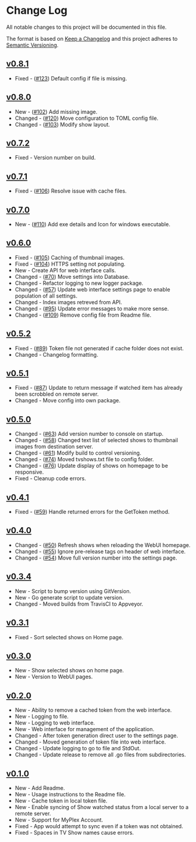 # Change Log

All notable changes to this project will be documented in this file.

The format is based on [Keep a Changelog](http://keepachangelog.com/) and this project adheres to [Semantic Versioning](http://semver.org/).

<!-- ## [Unreleased]

*   Fixed|New|Changed - ([#1](https://github.com/danstis/Plex-Sync/issues/1)) Description
-->

## [v0.8.1]

-   Fixed - ([#123](https://github.com/danstis/Plex-Sync/issues/123)) Default config if file is missing.

## [v0.8.0]

-   New - ([#102](https://github.com/danstis/Plex-Sync/issues/102)) Add missing image.
-   Changed - ([#120](https://github.com/danstis/Plex-Sync/issues/120)) Move configuration to TOML config file.
-   Changed - ([#103](https://github.com/danstis/Plex-Sync/issues/103)) Modify show layout.

## [v0.7.2]

-   Fixed - Version number on build.

## [v0.7.1]

-   Fixed - ([#106](https://github.com/danstis/Plex-Sync/issues/106)) Resolve issue with cache files.

## [v0.7.0]

-   New - ([#110](https://github.com/danstis/Plex-Sync/issues/110)) Add exe details and Icon for windows executable.

## [v0.6.0]

-   Fixed - ([#105](https://github.com/danstis/Plex-Sync/issues/105)) Caching of thumbnail images.
-   Fixed - ([#104](https://github.com/danstis/Plex-Sync/issues/104)) HTTPS setting not populating.
-   New - Create API for web interface calls.
-   Changed - ([#70](https://github.com/danstis/Plex-Sync/issues/70)) Move settings into Database.
-   Changed - Refactor logging to new logger package.
-   Changed - ([#57](https://github.com/danstis/Plex-Sync/issues/57)) Update web interface settings page to enable population of all settings.
-   Changed - Index images retreved from API.
-   Changed - ([#95](https://github.com/danstis/Plex-Sync/issues/95)) Update error messages to make more sense.
-   Changed - ([#109](https://github.com/danstis/Plex-Sync/issues/109)) Remove config file from Readme file.

## [v0.5.2]

-   Fixed - ([#89](https://github.com/danstis/Plex-Sync/issues/89)) Token file not generated if cache folder does not exist.
-   Changed - Changelog formatting.

## [v0.5.1]

-   Fixed - ([#87](https://github.com/danstis/Plex-Sync/issues/87)) Update to return message if watched item has already been scrobbled on remote server.
-   Changed - Move config into own package.

## [v0.5.0]

-   Changed - ([#63](https://github.com/danstis/Plex-Sync/issues/63)) Add version number to console on startup.
-   Changed - ([#58](https://github.com/danstis/Plex-Sync/issues/58)) Changed text list of selected shows to thumbnail images from destination server.
-   Changed - ([#61](https://github.com/danstis/Plex-Sync/issues/61)) Modify build to control versioning.
-   Changed - ([#74](https://github.com/danstis/Plex-Sync/issues/74)) Moved tvshows.txt file to config folder.
-   Changed - ([#76](https://github.com/danstis/Plex-Sync/issues/76)) Update display of shows on homepage to be responsive.
-   Fixed - Cleanup code errors.

## [v0.4.1]

-   Fixed - ([#59](https://github.com/danstis/Plex-Sync/issues/59)) Handle returned errors for the GetToken method.

## [v0.4.0]

-   Changed - ([#50](https://github.com/danstis/Plex-Sync/issues/50)) Refresh shows when reloading the WebUI homepage.
-   Changed - ([#55](https://github.com/danstis/Plex-Sync/issues/55)) Ignore pre-release tags on header of web interface.
-   Changed - ([#54](https://github.com/danstis/Plex-Sync/issues/54)) Move full version number into the settings page.

## [v0.3.4]

-   New - Script to bump version using GitVersion.
-   New - Go generate script to update version.
-   Changed - Moved builds from TravisCI to Appveyor.

## [v0.3.1]

-   Fixed - Sort selected shows on Home page.

## [v0.3.0]

-   New - Show selected shows on home page.
-   New - Version to WebUI pages.

## [v0.2.0]

-   New - Ability to remove a cached token from the web interface.
-   New - Logging to file.
-   New - Logging to web interface.
-   New - Web interface for management of the application.
-   Changed - After token generation direct user to the settings page.
-   Changed - Moved generation of token file into web interface.
-   Changed - Update logging to go to file and StdOut.
-   Changed - Update release to remove all .go files from subdirectories.

## [v0.1.0]

-   New - Add Readme.
-   New - Usage instructions to the Readme file.
-   New - Cache token in local token file.
-   New - Enable syncing of Show watched status from a local server to a remote server.
-   New - Support for MyPlex Account.
-   Fixed - App would attempt to sync even if a token was not obtained.
-   Fixed - Spaces in TV Show names cause errors.

[unreleased]: https://github.com/danstis/Plex-Sync/compare/v0.8.1...HEAD
[v0.8.1]: https://github.com/danstis/Plex-Sync/compare/v0.8.0...v0.8.1
[v0.8.0]: https://github.com/danstis/Plex-Sync/compare/v0.7.2...v0.8.0
[v0.7.2]: https://github.com/danstis/Plex-Sync/compare/v0.7.1...v0.7.2
[v0.7.1]: https://github.com/danstis/Plex-Sync/compare/v0.7.0...v0.7.1
[v0.7.0]: https://github.com/danstis/Plex-Sync/compare/v0.6.0...v0.7.0
[v0.6.0]: https://github.com/danstis/Plex-Sync/compare/v0.5.2...v0.6.0
[v0.5.2]: https://github.com/danstis/Plex-Sync/compare/v0.5.1...v0.5.2
[v0.5.1]: https://github.com/danstis/Plex-Sync/compare/v0.5.0...v0.5.1
[v0.5.0]: https://github.com/danstis/Plex-Sync/compare/v0.4.1...v0.5.0
[v0.4.1]: https://github.com/danstis/Plex-Sync/compare/v0.4.0...v0.4.1
[v0.4.0]: https://github.com/danstis/Plex-Sync/compare/v0.3.4...v0.4.0
[v0.3.4]: https://github.com/danstis/Plex-Sync/compare/v0.3.1...v0.3.4
[v0.3.1]: https://github.com/danstis/Plex-Sync/compare/v0.3.0...v0.3.1
[v0.3.0]: https://github.com/danstis/Plex-Sync/compare/v0.2.0...v0.3.0
[v0.2.0]: https://github.com/danstis/Plex-Sync/compare/v0.1.0...v0.2.0
[v0.1.0]: https://github.com/danstis/Plex-Sync/compare/v0.0.1...v0.1.0
